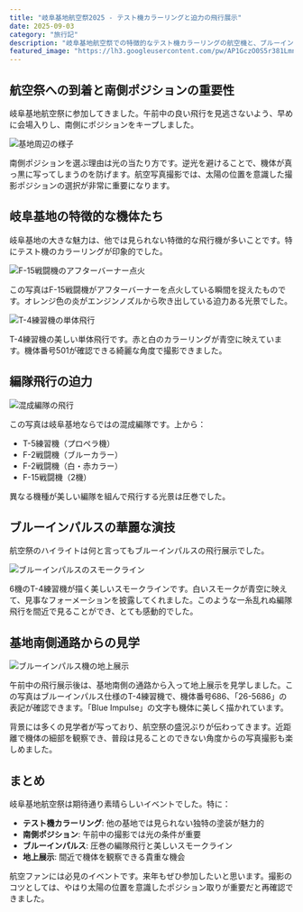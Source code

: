 ```yaml
---
title: "岐阜基地航空祭2025 - テスト機カラーリングと迫力の飛行展示"
date: 2025-09-03
category: "旅行記"
description: "岐阜基地航空祭での特徴的なテスト機カラーリングの航空機と、ブルーインパルスの素晴らしい飛行展示を楽しんできました。南側ポジションでの撮影のコツも紹介。"
featured_image: "https://lh3.googleusercontent.com/pw/AP1GczO0S5r381LmnOp1q0DKSjUaLuHruZGSCo4IZiTngjHuBjHC08PGFaK8MIR3CBidDfL7j91rZ9TuQYsj7dlOKMc5O7knEHTRTq8N4iVnJ7ONZ1lac8iQLQvr7Tv7nHAL5fJucYwkyFwXU28ceNwVIF2jUQ=s1621?authuser=0"
---
```


<!-- Google Photos元URL: https://photos.app.goo.gl/nCNnfc7BnUj6kJwz5 -->

## 航空祭への到着と南側ポジションの重要性

岐阜基地航空祭に参加してきました。午前中の良い飛行を見逃さないよう、早めに会場入りし、南側にポジションをキープしました。

![基地周辺の様子](https://lh3.googleusercontent.com/pw/AP1GczNgkHJbr-__IbA69fAk7RJHvYTYrAet3cHSmdTAI1pByn_WqiIL2rK3nImx5K7e5Z17_c_iUZbv8QVIn_nwAifiX9Do_KNK8KI5fPeDTb9lUAM0GAYQ=s1621?authuser=0)

南側ポジションを選ぶ理由は光の当たり方です。逆光を避けることで、機体が真っ黒に写ってしまうのを防げます。航空写真撮影では、太陽の位置を意識した撮影ポジションの選択が非常に重要になります。

## 岐阜基地の特徴的な機体たち

岐阜基地の大きな魅力は、他では見られない特徴的な飛行機が多いことです。特にテスト機のカラーリングが印象的でした。

![F-15戦闘機のアフターバーナー点火](https://lh3.googleusercontent.com/pw/AP1GczO0S5r381LmnOp1q0DKSjUaLuHruZGSCo4IZiTngjHuBjHC08PGFaK8MIR3CBidDfL7j91rZ9TuQYsj7dlOKMc5O7knEHTRTq8N4iVnJ7ONZ1lac8iQLQvr7Tv7nHAL5fJucYwkyFwXU28ceNwVIF2jUQ=s1621?authuser=0)

この写真はF-15戦闘機がアフターバーナーを点火している瞬間を捉えたものです。オレンジ色の炎がエンジンノズルから吹き出している迫力ある光景でした。

![T-4練習機の単体飛行](https://lh3.googleusercontent.com/pw/AP1GczMcT_b6EYYko6N4zTE_-lG0W2Y55OiffuXhMqsvQe5qs1ow8OFrLe63nBIHvvudiAKjkHeRSgq9TYl5EKiqn-E-cXCrXKtqXw6ilHYC1GDuLLkz13eeYknsAuJKP5WtNpO3IpyqpEuiLQQxqqtYny-iVA=s1621?authuser=0)

T-4練習機の美しい単体飛行です。赤と白のカラーリングが青空に映えています。機体番号501が確認できる綺麗な角度で撮影できました。

## 編隊飛行の迫力

![混成編隊の飛行](https://lh3.googleusercontent.com/pw/AP1GczN3sWQoxYtO9adHwfnwCMqczFLiaq0VROh9Pj4Q7UE3t8WDl0Q0MoyW_nhNrdamIq42anoc6hF64B16egz9CMwG9PAFchrXPGKax4EaqqygSOnu0P43MKdKOFATSPV5myjeSfvEYPg93VGpjcEOEfLFKA=s1621?authuser=0)

この写真は岐阜基地ならではの混成編隊です。上から：
- T-5練習機（プロペラ機）
- F-2戦闘機（ブルーカラー）  
- F-2戦闘機（白・赤カラー）
- F-15戦闘機（2機）

異なる機種が美しい編隊を組んで飛行する光景は圧巻でした。

## ブルーインパルスの華麗な演技

航空祭のハイライトは何と言ってもブルーインパルスの飛行展示でした。

![ブルーインパルスのスモークライン](https://lh3.googleusercontent.com/pw/AP1GczPJt_M9te-ByQrUecJs1rdUoME6ZK-1PfpbqBcDHpdR11S00rvInnFYh5NHQ-xxQoRLxzmCePFHcnPMsn_QFoqdxH0XCs9IZOQ1eXI1SPl2sqKFcyNUO3otCnK4oXNHkTR_tIerDVZwg2l6lwZzruh9vQ=s1621?authuser=0)

6機のT-4練習機が描く美しいスモークラインです。白いスモークが青空に映えて、見事なフォーメーションを披露してくれました。このような一糸乱れぬ編隊飛行を間近で見ることができ、とても感動的でした。

## 基地南側通路からの見学

![ブルーインパルス機の地上展示](https://lh3.googleusercontent.com/pw/AP1GczMta_hSxa94cdz1WW8AKaZgpAku3fxW_U6uY0IZVSwsyPGa3EEG1Q33Pbr_3jrtMmAaLUBOtuZg12h8mR9kOmgN5K6S3OBtNf6SClu5ZEAgh_FBA86AaHvxUSCGxLwBbuurFiq4sSou6A7n99oCG9lixg=s1621?authuser=0)

午前中の飛行展示後は、基地南側の通路から入って地上展示を見学しました。この写真はブルーインパルス仕様のT-4練習機で、機体番号686、「26-5686」の表記が確認できます。「Blue Impulse」の文字も機体に美しく描かれています。

背景には多くの見学者が写っており、航空祭の盛況ぶりが伝わってきます。近距離で機体の細部を観察でき、普段は見ることのできない角度からの写真撮影も楽しめました。

## まとめ

岐阜基地航空祭は期待通り素晴らしいイベントでした。特に：

- **テスト機カラーリング**: 他の基地では見られない独特の塗装が魅力的
- **南側ポジション**: 午前中の撮影では光の条件が重要
- **ブルーインパルス**: 圧巻の編隊飛行と美しいスモークライン  
- **地上展示**: 間近で機体を観察できる貴重な機会

航空ファンには必見のイベントです。来年もぜひ参加したいと思います。撮影のコツとしては、やはり太陽の位置を意識したポジション取りが重要だと再確認できました。
